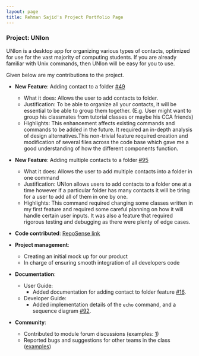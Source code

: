 ```yaml
---
layout: page
title: Rehman Sajid's Project Portfolio Page
---
```


### Project: UNIon

UNIon is a desktop app for organizing various types of contacts, optimized for use for the vast majority of computing students. If you are already familiar with Unix commands, then UNIon will be easy for you to use.

Given below are my contributions to the project.

* **New Feature**: Adding contact to a folder [\#49](https://github.com/AY2122S1-CS2103-T16-1/tp/pull/49)
    * What it does: Allows the user to add contacts to folder.
    * Justification: To be able to organize all your contacts, it will be essential to be able to group them together. (E.g. User might want to group his classmates from tutorial classes or maybe his CCA friends)
    * Highlights: This enhancement affects existing commands and commands to be added in the future. It required an in-depth analysis of design alternatives.This non-trivial feature required creation and modification of several files across the code base which gave me a good understanding of how the different components function.

* **New Feature**: Adding multiple contacts to a folder [\#95](https://github.com/AY2122S1-CS2103-T16-1/tp/pull/95)
    * What it does: Allows the user to add multiple contacts into a folder in one command
    * Justification: UNIon allows users to add contacts to a folder one at a time however if a particular folder has many contacts it will be tiring for a user to add all of them in one by one. 
    * Highlights: This command required changing some classes written in my first feature and required some careful planning on how it will handle certain user inputs. It was also a feature that required rigorous testing and debugging as there were plenty of edge cases.

* **Code contributed**: [RepoSense link](https://nus-cs2103-ay2122s1.github.io/tp-dashboard/?search=rehmmann)

* **Project management**:
    * Creating an initial mock up for our product
    * In charge of ensuring smooth integration of all developers code

* **Documentation**:
    * User Guide:
        * Added documentation for adding contact to folder feature [\#16](https://github.com/AY2122S1-CS2103-T16-1/tp/pull/16).
    * Developer Guide:
        * Added implementation details of the `echo` command, and a sequence diagram [\#92](https://github.com/AY2122S1-CS2103-T16-1/tp/pull/92).

* **Community**:
    * Contributed to module forum discussions (examples: [1](https://github.com/nus-cs2103-AY2122S1/forum/issues/55))
    * Reported bugs and suggestions for other teams in the class ([examples](https://github.com/rehmmann/ped/issues))
